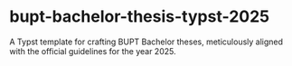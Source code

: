 # bupt-bachelor-thesis-typst-2025
A Typst template for crafting BUPT Bachelor theses, meticulously aligned with the official guidelines for the year 2025.
